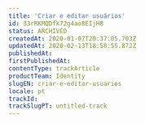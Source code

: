 ```yaml
---
title: 'Criar e editar usuários'
id: 33rRKMQDfk72g4ao8EIjH8
status: ARCHIVED
createdAt: 2020-01-07T20:37:05.703Z
updatedAt: 2020-02-13T18:58:55.872Z
publishedAt: 
firstPublishedAt: 
contentType: trackArticle
productTeam: Identity
slugEN: criar-e-editar-usuarios
locale: pt
trackId: 
trackSlugPT: untitled-track
---
```



